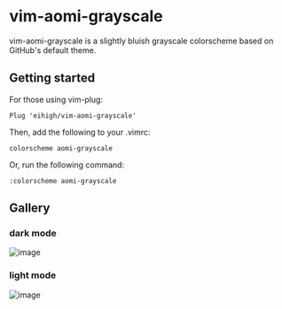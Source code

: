 # vim-aomi-grayscale
vim-aomi-grayscale is a slightly bluish grayscale colorscheme based on GitHub's default theme.

## Getting started
For those using vim-plug:

```vim
Plug 'eihigh/vim-aomi-grayscale'
```

Then, add the following to your .vimrc:

```vim
colorscheme aomi-grayscale
```

Or, run the following command:

```vim
:colorscheme aomi-grayscale
```

## Gallery
### dark mode
![image](https://user-images.githubusercontent.com/44455895/229800173-ecc2edf7-91cd-495a-b56a-8680e75e01a2.png)

### light mode
![image](https://user-images.githubusercontent.com/44455895/230044805-d85b6afb-90bf-4408-803b-ebf88e7c4f18.png)

